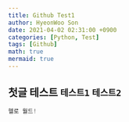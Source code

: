 ```yaml
---
title: Github Test1
author: HyeonWoo Son
date: 2021-04-02 02:31:00 +0900
categories: [Python, Test]
tags: [Github]
math: true
mermaid: true
---
```


## 첫글 테스트 `테스트1` ``테스트2``
```python
헬로 월드!
```
